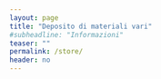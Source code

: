 ```yaml
---
layout: page
title: "Deposito di materiali vari"
#subheadline: "Informazioni"
teaser: ""
permalink: /store/
header: no
---
```


<!--
* Prima versione delle[`note`{:.codelink}]({{ site.baseurl }}{%link store/book.pdf %}) con capitoli di introduzione e sulla regressione.
* [Introduzione](http://ruder.io/optimizing-gradient-descent/) al metodo della discesa del gradiente con panoramica sulle sue varianti 
* [Processi gaussiani](https://distill.pub/2019/visual-exploration-gaussian-processes/) Esposizione e visualizzazione interattiva 
* [Momentum in gradient descent](https://distill.pub/2017/momentum/) Discussione e visualizzazione interattiva 
* [Backpropagation](https://www.youtube.com/watch?v=tIeHLnjs5U8) Esposizione e visualizzazione interattiva
* [RNN](http://karpathy.github.io/2015/05/21/rnn-effectiveness/) Esposizione Recurrent Neural Networks
* [LSTM Networks](http://colah.github.io/posts/2015-08-Understanding-LSTMs/) Esposizione Long Short Term Memory networks 
* [`Bando`{:.codelink}]({{ site.baseurl }}{%link store/bridgestone.pdf %}) hackaton Bridgestone

-->

